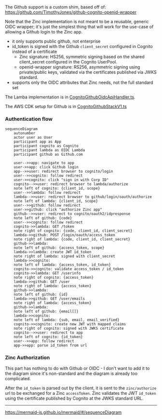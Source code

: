 The Github support is a custom shim, based off of:
https://github.com/TimothyJones/github-cognito-openid-wrapper

Note that the Zinc implementation is not meant to be a reusable, generic OIDC
wrapper; it's just the simplest thing that will work for the use-case of
allowing a Github login to the Zinc app.

* it only supports public github, not enterprise
* id_token is signed with the Github `client_secret` configured in Cognito
  instead of a certificate
  * Zinc signature: HS256, symmetric signing based on the shared client_secret
    configured in the Cognito UserPool.
  * openid-wrapper signature: RS256, asymmetric signing using private/public
    keys, validated via the certificates published via JWKS standard.
* supports only the OIDC attributes that Zinc needs, not the full standard set

The Lamba implementation is in
[CognitoGithubOidcApiHandler.ts](/aws-infra/lambda/src/AuthnApi/CognitoGithubOidcApiHandler.ts).

The AWS CDK setup for Github is in
[CognitoGithubStackV1.ts](/aws-infra/src/Stack/CognitoGithubStackV1.ts)

### Authentication flow

```mermaid
sequenceDiagram
    autonumber
    actor user as User
    participant app as App
    participant cognito as Cognito
    participant lambda as OIDC Lambda
    participant github as Github.com
    
    user-->>app: navigate to app
    user->>app: click Github login
    app-->>user: redirect browser to cognito/login
    user-->>cognito: follow redirect
    user->>cognito: click "sign in with Corp ID"
    cognito-->>user: redirect browser to lambda/authorize
    note left of cognito: {client_id, scope}
    user-->>lambda: follow redirect
    lambda-->>user: redirect browser to github/login/oauth/authorize
    note left of lambda: {client_id, scope}
    user-->>github: follow redirect
    user->>github: click "authorize Zinc app"
    github-->>user: redirect to cognito/oauth2/idpresponse
    note left of github: {code}
    user-->>cognito: follow redirect
    cognito->>lambda: GET /token
    note right of cognito: {code, client_id, client_secret}
    lambda->>github: POST /login/oauth/access_token 
    note right of lambda: {code, client_id, client_secret}
    github->>lambda: 
    note left of github: {access_token, scope}
    lambda->>lambda: create JWT id_token
    note right of lambda: signed with client_secret
    lambda->>cognito: 
    note left of lambda: {access_token, id_token}    
    cognito->>cognito: validate access_token / id_token
    cognito->>lambda: GET /userinfo
    note right of cognito: {access_token}
    lambda->>github: GET /user
    note right of lambda: {access_token}
    github->>lambda: 
    note left of github: {id}
    lambda->>github: GET /user/emails
    note right of lambda: {access_token}
    github->>lambda: 
    note left of github: {email[]}
    lambda->>cognito: 
    note left of lambda: {sub, email, email_verified}
    cognito->>cognito: create new JWT with mapped claims
    note right of cognito: signed with JWKS certificate
    cognito-->>user: redirect to app
    note left of cognito: {id_token}
    user-->>app: follow redirect
    app->>app: parse id_token from url

```

### Zinc Authorization

This part has nothing to do with Github or OIDC - I don't want to add it to the
diagram since it's non-standard and the diagram is already too complicated.

After the `id_token` is parsed out by the client, it is sent to the
`zinc/authorize` url to be exchanged for a Zinc `accessToken`. Zinc validates
the JWT `id_token` using the certificate published by Cognito at the JWKS
standard URL.

----

https://mermaid-js.github.io/mermaid/#/sequenceDiagram
